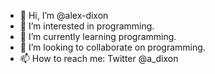 - 👋 Hi, I’m @alex-dixon
- 👀 I’m interested in programming. 
- 🌱 I’m currently learning programming.
- 💞️ I’m looking to collaborate on programming. 
- 📫 How to reach me: Twitter @a_dixon

<!---
alex-dixon/alex-dixon is a ✨ special ✨ repository because its `README.md` (this file) appears on your GitHub profile.
You can click the Preview link to take a look at your changes.
--->
